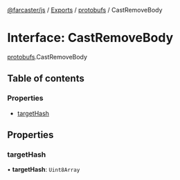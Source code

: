 [@farcaster/js](../README.md) / [Exports](../modules.md) / [protobufs](../modules/protobufs.md) / CastRemoveBody

# Interface: CastRemoveBody

[protobufs](../modules/protobufs.md).CastRemoveBody

## Table of contents

### Properties

- [targetHash](protobufs.CastRemoveBody.md#targethash)

## Properties

### targetHash

• **targetHash**: `Uint8Array`
